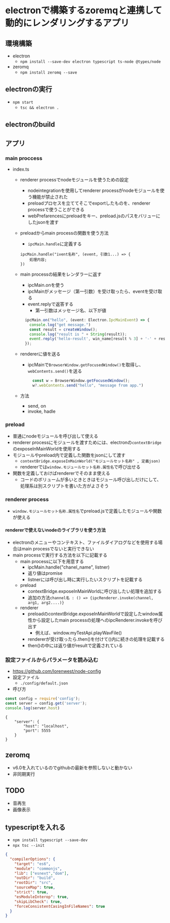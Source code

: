 # electronで構築するzoremqと連携して動的にレンダリングするアプリ

## 環境構築

* electron
  * `npm install --save-dev electron typescript ts-node @types/node`
* zeromq
  * `npm install zeromq --save`

## electronの実行

* `npm start`
  * `tsc && electron .`

## electronのbuild


## アプリ

### main proccess

* index.ts
  * renderer processでnodeモジュールを使うための設定
    * nodeintegrationを使用してrenderer processがnodeモジュールを使う機能が禁止された
    * preloadプロセスを立ててそこでexportしたものを、renderer processで使うことができる
    * webPrefarencesにpreloadをキー、preload.jsのパスをバリューにしたjsonを渡す
  * preloadからmain processの関数を使う方法
    * `ipcMain.handle`に定義する

    ```ts: index.ts
    ipcMain.handle("ivent名称", (event, 引数1...) => {
        処理内容;
    })
    ```


  * main processの結果をレンダラーに返す
    * ipcMain.onを使う
    * ipcMainがメッセージ（第一引数）を受け取ったら、eventを受け取る
    * event.replyで返答する
      * 第一引数はメッセージ名、以下が値

    ```ts
      ipcMain.on("hello", (event: Electron.IpcMainEvent) => {
        console.log("get message.")
        const result = createWindow();
        console.log("result is " + String(result));
        event.reply('hello-result', win_name[result % 3] + '-' + result)
      });
    ```

  * rendererに値を送る
    * ipcMainで`BrowserWindow.getFocusedWindow()`を取得し、`webContents.send()`を送る

      ```ts 
        const w = BrowserWindow.getFocusedWindow();
        w?.webContents.send("hello", "message from app.")
      ```

  * 方法
    * send, on
    * invoke, hadle

### preload

* 普通にnodeモジュールを呼び出して使える
* renderer processにモジュールを渡すためには、electronの`contextBridge`のexposeInMainWorldを使用する
* モジュールやpreload内で定義した関数をjsonにして渡す
  * `contextBridge.exposeInMainWorld("モジュールセット名称" , 定義json)`
  * rendererでは`window.モジュールセット名称.属性名`で呼び出せる
* 関数を定義しておけばrendererでそのまま使える
  * コードのボリュームが多いときときはモジュール呼び出しだけにして、処理系は別スクリプトを書いた方がよさそう


### renderer process

* `window.モジュールセット名称.属性名`でpreload.jsで定義したモジュールや関数が使える

#### rendererで使えないnodeのライブラリを使う方法

* electronのメニューやコンテキスト、ファイルダイアログなどを使用する場合はmain processでないと実行できない
* main processで実行する方法を以下に記載する
  * main processに以下を用意する
    * ipcMain.handle("chanel_name", listner)
    * 返り値はpromise
    * listnerには呼び出し時に実行したいスクリプトを記載する
  * preload
    * contextBridge.exposeInMainWorldに呼び出したい処理を追加する
    * 追加の方法`channel名 : () => {ipcRenderer.invoke(channel, arg1, arg2....)}`
  * renderer
    * preloadのcontextBridge.exposeInMainWorldで設定したwindow属性から設定したmain processの処理へのipcRenderer.invokeを呼び出す
      * 例えば、window.myTestApi.playWavFile()
    * rendererが受け取ったら.then()を付けて()内に続きの処理を記載する
    * then()の中には返り値がresultで定義されている

### 設定ファイルからパラメータを読み込む

* https://github.com/lorenwest/node-config
* 設定ファイル
  * `./config/default.json`
* 呼び方

```js
const config = require('config');
const server = config.get('server');
console.log(server.host)
```

```json: default.json
{
    "server": {
        "host": "localhost",
        "port": 5555
    }
}
```

## zeromq

* v6.0を入れているのでgithubの最新を参照しないと動かない
* 非同期実行

## TODO

* 音再生
* 画像表示


## typescriptを入れる

* `npm install typescript --save-dev`
* `npx tsc --init`

```json
{
  "compilerOptions": {
    "target": "es6",
    "module": "commonjs",
    "lib": ["esnext","dom"],
    "outDir": "build",
    "rootDir": "src",
    "sourceMap": true,
    "strict": true,
    "esModuleInterop": true,
    "skipLibCheck": true,
    "forceConsistentCasingInFileNames": true
  }
}
```